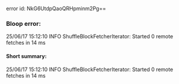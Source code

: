 error id: NkG6UtdpQaoQRHpminm2Pg==
### Bloop error:

25/06/17 15:12:10 INFO ShuffleBlockFetcherIterator: Started 0 remote fetches in 14 ms
#### Short summary: 

25/06/17 15:12:10 INFO ShuffleBlockFetcherIterator: Started 0 remote fetches in 14 ms